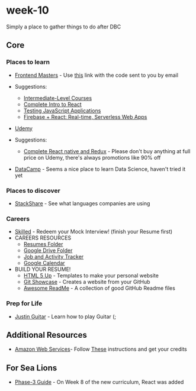 # week-10
Simply a place to gather things to do after DBC
## Core
### Places to learn

- [Frontend Masters](https://frontendmasters.com/) - Use [this](https://frontendmasters.com/enroll/prepaid/) link with the code sent to you by email
- Suggestions: 
  - [Intermediate-Level Courses](https://frontendmasters.com/courses/#intermediate)
  - [Complete Intro to React](https://frontendmasters.com/courses/react/)
  - [Testing JavaScript Applications](https://frontendmasters.com/courses/testing-javascript/)
  - [Firebase + React: Real-time, Serverless Web Apps](https://frontendmasters.com/courses/firebase-react/)
  
- [Udemy](https://www.udemy.com/)
- Suggestions:  
  - [Complete React native and Redux](udemy.com/the-complete-react-native-and-redux-course/) - Please don't buy anything at full price on Udemy, there's always promotions like 90% off
- [DataCamp](https://www.datacamp.com/pricing) - Seems a nice place to learn Data Science, haven't tried it yet


### Places to discover
- [StackShare](https://stackshare.io/) - See what languages companies are using

### Careers
- [Skilled](https://www.skilledinc.com/) - Redeem your Mock Interview! (finish your Resume first)
- CAREERS RESOURCES
  - [Resumes Folder](https://drive.google.com/drive/folders/0B-8NMt0t3FoBZFhpSzBUUWhqX0E)
  - [Google Drive Folder](https://drive.google.com/drive/folders/0B3_phrRE1e2HOWFMaTVfb0Nsbk0)
  - [Job and Activity Tracker](https://docs.google.com/spreadsheets/d/1u2cxtRDbGKo9BiAHgauQZFOdE4hvK_nU0YiVFK0_qro/edit#gid=894268417)
  - [Google Calendar](https://calendar.google.com/)
- BUILD YOUR RESUME!
  - [HTML 5 Up](https://html5up.net/) - Templates to make your personal website
  - [Git Showcase](https://www.gitshowcase.com) - Creates a website from your GitHub
  - [Awesome ReadMe](https://github.com/matiassingers/awesome-readme) - A collection of good GitHub Readme files

### Prep for Life

- [Justin Guitar](https://www.justinguitar.com/) - Learn how to play Guitar (;

## Additional Resources

- [Amazon Web Services](../resources/cool-stuff-in-rails.md)- Follow [These](https://docs.google.com/document/d/1RuabdIr_GTP09gqTqh_-RKQeKbSEo1NMrnbumVpokos/edit) instructions and get your credits

## For Sea Lions
- [Phase-3 Guide](https://github.com/nyc-fiddler-crabs-2017/phase-3-guide) - On Week 8 of the new curriculum, React was added

